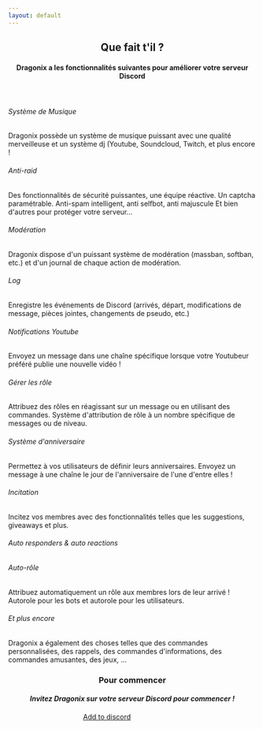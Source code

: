 ```yaml
---
layout: default
---
```

<h2 align="center">
  Que fait t'il ?
</h2>
<h4 align="center">
  Dragonix a les fonctionnalités suivantes pour améliorer votre serveur Discord 
</h4>
<br />

<div _ngcontent-uha-c44="" class="row gx-5 text-center">
<div _ngcontent-uha-c44="" class="col-lg-4 mb-5">
<h6 _ngcontent-uha-c44="" class="mb-3">Système de Musique</h6>
<p>Dragonix possède un système de musique puissant avec une qualité merveilleuse et un système dj (Youtube, Soundcloud, Twitch, et plus encore !</p>
</div>
<div _ngcontent-uha-c44="" class="col-lg-4 mb-5">
<h6 _ngcontent-uha-c44="" class="mb-3">Anti-raid</h6>
<p>Des fonctionnalités de sécurité puissantes, une équipe réactive. Un captcha paramétrable. Anti-spam intelligent, anti selfbot, anti majuscule Et bien d'autres pour protéger votre serveur...</p>
</div>
<div _ngcontent-uha-c44="" class="col-lg-4 mb-5">
<h6 _ngcontent-uha-c44="" class="mb-3">Modération</h6>
<p>Dragonix dispose d'un puissant système de modération (massban, softban, etc.) et d'un journal de chaque action de modération.</p>
</div>
<div _ngcontent-uha-c44="" class="col-lg-4 mb-5">
<h6 _ngcontent-uha-c44="" class="mb-3">Log</h6>
<p>Enregistre les événements de Discord (arrivés, départ, modifications de message, pièces jointes, changements de pseudo, etc.)</p>
</div>
<div _ngcontent-uha-c44="" class="col-lg-4 mb-5">
<h6 _ngcontent-uha-c44="" class="mb-3">Notifications Youtube</h6>
<p>Envoyez un message dans une chaîne spécifique lorsque votre Youtubeur préféré publie une nouvelle vidéo !</p>
</div>
<div _ngcontent-uha-c44="" class="col-lg-4 mb-5">
<h6 _ngcontent-uha-c44="" class="mb-3">Gérer les rôle</h6>
<p>Attribuez des rôles en réagissant sur un message ou en utilisant des commandes. Système d'attribution de rôle à un nombre spécifique de messages ou de niveau.</p>
</div>
<div _ngcontent-uha-c44="" class="col-lg-4 mb-5">
<h6 _ngcontent-uha-c44="" class="mb-3">Système d'anniversaire</h6>
<p>Permettez à vos utilisateurs de définir leurs anniversaires. Envoyez un message à une chaîne le jour de l'anniversaire de l'une d'entre elles !</p>
</div>
<div _ngcontent-uha-c44="" class="col-lg-4 mb-5">
<h6 _ngcontent-uha-c44="" class="mb-3">Incitation</h6>
<p>Incitez vos membres avec des fonctionnalités telles que les suggestions, giveaways et plus.</p>
</div>
<div _ngcontent-uha-c44="" class="col-lg-4 mb-5">
<h6 _ngcontent-uha-c44="" class="mb-3">Auto responders &amp; auto reactions</h6>
</div>
<div _ngcontent-uha-c44="" class="col-lg-4 mb-5">
<h6 _ngcontent-uha-c44="" class="mb-3">Auto-rôle</h6>
<p>Attribuez automatiquement un rôle aux membres lors de leur arrivé ! Autorole pour les bots et autorole pour les utilisateurs.</p>
</div>
<div _ngcontent-uha-c44="" class="col-lg-4 mb-5">
<h6 _ngcontent-uha-c44="" class="mb-3">Et plus encore</h6>
<p>Dragonix a également des choses telles que des commandes personnalisées, des rappels, des commandes d'informations, des commandes amusantes, des jeux, ...</p>
</div>
</div>
<h3 align="center">Pour commencer</h3>
<h5 align="center" style="margin-bottom: 20px">Invitez Dragonix sur votre serveur Discord pour commencer !</h5>
<div style="margin-left: auto; margin-right: auto;width: 200px"><a class="btn btn-primary fw-500" href="/invite">Add to discord</a></div>
